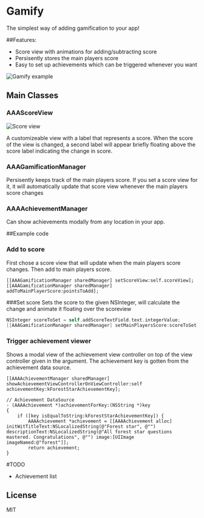 Gamify
======

The simplest way of adding gamification to your app!

##Features:
- Score view with animations for adding/subtracting score
- Persisently stores the main players score 
- Easy to set up achievements which can be triggered whenever you want


![Gamify example](https://raw.githubusercontent.com/haaakon/Gamify/master/readme-files/gamify-example.gif)

## Main Classes


### AAAScoreView 
![Score view](https://raw.githubusercontent.com/haaakon/Gamify/master/readme-files/scoreview.gif)

A customizeable view with a label that represents a score. When the score of the view is changed, a second label
will appear briefly floating above the score label indicating the change in score.

### AAAGamificationManager
Persisently keeps track of the main players score. If you set a score view for it, it will automatically update 
that score view whenever the main players score changes

### AAAAchievementManager 
Can show achievements modally from any location in your app. 


##Example code

### Add to score
First chose a score view that will update when the main players score changes. Then add to main players score.
```
[[AAAGamificationManager sharedManager] setScoreView:self.scoreView];
[[AAAGamificationManager sharedManager] addToMainPlayerScore:pointsToAdd];
```

###Set score
Sets the score to the given NSInteger, will calculate the change and animate it floating over the scoreview
```objective-c
NSInteger scoreToSet = self.addScoreTextField.text.integerValue;
[[AAAGamificationManager sharedManager] setMainPlayersScore:scoreToSet];
```

### Trigger achievement viewer
Shows a modal view of the achievement view controller on top of the view controller given in the argument. The achievement key is gotten from the achievement data source.
```
[[AAAAchievementManager sharedManager] showAchievementViewControllerOnViewController:self
achievementKey:kForestStarAchievementKey];

// Achievement DataSource
- (AAAAchievement *)achievementForKey:(NSString *)key
{
    if ([key isEqualToString:kForestStarAchievementKey]) {
        AAAAchievement *achievement = [[AAAAchievement alloc] initWitTitleText:NSLocalizedString(@"Forest star", @"") descriptionText:NSLocalizedString(@"All forest star questions mastered. Congratulations", @"") image:[UIImage imageNamed:@"forest"]];
        return achievement;
}

```




#TODO
- Achievement list


## License
MIT
